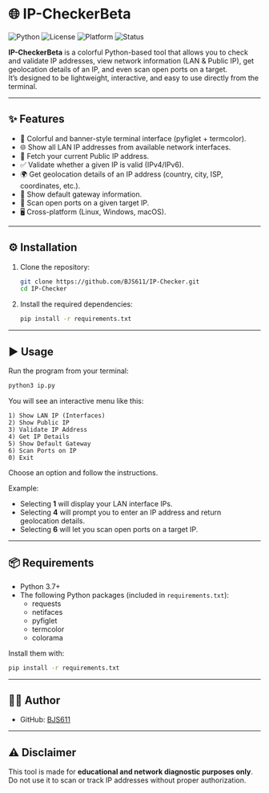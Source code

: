 # 🌐 IP-CheckerBeta

![Python](https://img.shields.io/badge/Python-3.7+-blue.svg)
![License](https://img.shields.io/badge/License-MIT-green.svg)
![Platform](https://img.shields.io/badge/Platform-Linux%20%7C%20Windows%20%7C%20macOS-lightgrey.svg)
![Status](https://img.shields.io/badge/Status-Beta-orange.svg)

**IP-CheckerBeta** is a colorful Python-based tool that allows you to check and validate IP addresses, view network information (LAN & Public IP), get geolocation details of an IP, and even scan open ports on a target.  
It’s designed to be lightweight, interactive, and easy to use directly from the terminal.

---

## ✨ Features
- 🎨 Colorful and banner-style terminal interface (pyfiglet + termcolor).  
- 🌐 Show all LAN IP addresses from available network interfaces.  
- 🔎 Fetch your current Public IP address.  
- ✅ Validate whether a given IP is valid (IPv4/IPv6).  
- 🌍 Get geolocation details of an IP address (country, city, ISP, coordinates, etc.).  
- 📡 Show default gateway information.  
- 🔐 Scan open ports on a given target IP.  
- 🖥️ Cross-platform (Linux, Windows, macOS).  

---

## ⚙️ Installation

1. Clone the repository:
   ```bash
   git clone https://github.com/BJS611/IP-Checker.git
   cd IP-Checker
   ```

2. Install the required dependencies:
   ```bash
   pip install -r requirements.txt
   ```

---

## ▶️ Usage

Run the program from your terminal:
```bash
python3 ip.py
```

You will see an interactive menu like this:
```
1) Show LAN IP (Interfaces)
2) Show Public IP
3) Validate IP Address
4) Get IP Details
5) Show Default Gateway
6) Scan Ports on IP
0) Exit
```

Choose an option and follow the instructions.  

Example:  
- Selecting **1** will display your LAN interface IPs.  
- Selecting **4** will prompt you to enter an IP address and return geolocation details.  
- Selecting **6** will let you scan open ports on a target IP.  

---

## 📦 Requirements

- Python 3.7+  
- The following Python packages (included in `requirements.txt`):  
  - requests  
  - netifaces  
  - pyfiglet  
  - termcolor  
  - colorama  

Install them with:
```bash
pip install -r requirements.txt
```

---

## 👨‍💻 Author
- GitHub: [BJS611](https://github.com/BJS611)  

---

## ⚠️ Disclaimer
This tool is made for **educational and network diagnostic purposes only**.  
Do not use it to scan or track IP addresses without proper authorization.
